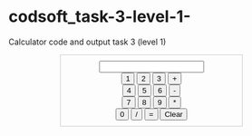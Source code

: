 # codsoft_task-3-level-1-
Calculator code and output task 3 (level 1)
<!DOCTYPE html>
<html>
<head>
  <title>Calculator</title>
  <style>
    .calculator {
      width: 300px;
      margin: 0 auto;
      border: 1px solid #ccc;
      padding: 10px;
      text-align: center;
    }

    .calculator input {
      width: 60px;
      margin-bottom: 5px;
      margin-right: 5px;
    }
  </style>
</head>
<body>
  <div class="calculator">
    <input type="text" id="result" readonly>
    <br>
    <input type="button" value="1" onclick="appendToResult('1')">
    <input type="button" value="2" onclick="appendToResult('2')">
    <input type="button" value="3" onclick="appendToResult('3')">
    <input type="button" value="+" onclick="appendToResult('+')">
    <br>
    <input type="button" value="4" onclick="appendToResult('4')">
    <input type="button" value="5" onclick="appendToResult('5')">
    <input type="button" value="6" onclick="appendToResult('6')">
    <input type="button" value="-" onclick="appendToResult('-')">
    <br>
    <input type="button" value="7" onclick="appendToResult('7')">
    <input type="button" value="8" onclick="appendToResult('8')">
    <input type="button" value="9" onclick="appendToResult('9')">
    <input type="button" value="*" onclick="appendToResult('*')">
    <br>
    <input type="button" value="0" onclick="appendToResult('0')">
    <input type="button" value="/" onclick="appendToResult('/')">
    <input type="button" value="=" onclick="calculateResult()">
    <input type="button" value="Clear" onclick="clearResult()">
  </div>

  <script>
    function appendToResult(value) {
      document.getElementById("result").value += value;
    }

    function calculateResult() {
      var result = document.getElementById("result").value;
      var answer = eval(result);
      document.getElementById("result").value = answer;
    }

    function clearResult() {
      document.getElementById("result").value = "";
    }
  </script>
</body>
</html>
